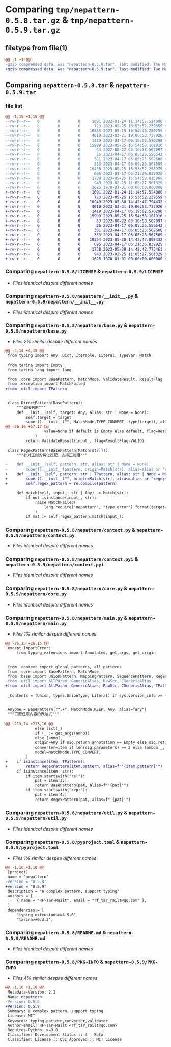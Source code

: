 # Comparing `tmp/nepattern-0.5.8.tar.gz` & `tmp/nepattern-0.5.9.tar.gz`

## filetype from file(1)

```diff
@@ -1 +1 @@
-gzip compressed data, was "nepattern-0.5.8.tar", last modified: Thu May 25 16:55:50 2023, max compression
+gzip compressed data, was "nepattern-0.5.9.tar", last modified: Tue May 30 14:55:16 2023, max compression
```

## Comparing `nepattern-0.5.8.tar` & `nepattern-0.5.9.tar`

### file list

```diff
@@ -1,15 +1,15 @@
--rw-r--r--   0        0        0     1091 2022-01-24 11:14:57.524000 nepattern-0.5.8/LICENSE
--rw-r--r--   0        0        0      723 2023-05-25 16:53:52.239559 nepattern-0.5.8/nepattern/__init__.py
--rw-r--r--   0        0        0    10865 2023-05-25 16:54:49.230259 nepattern-0.5.8/nepattern/base.py
--rw-r--r--   0        0        0     4010 2023-03-31 19:06:53.737926 nepattern-0.5.8/nepattern/context.py
--rw-r--r--   0        0        0     1419 2023-04-17 06:19:02.570290 nepattern-0.5.8/nepattern/context.pyi
--rw-r--r--   0        0        0    15999 2023-05-25 16:54:58.101916 nepattern-0.5.8/nepattern/core.py
--rw-r--r--   0        0        0       63 2022-08-22 03:10:58.502097 nepattern-0.5.8/nepattern/exception.py
--rw-r--r--   0        0        0       26 2023-04-17 06:05:25.556543 nepattern-0.5.8/nepattern/i18n/.config.json
--rw-r--r--   0        0        0      381 2023-04-17 06:05:25.502608 nepattern-0.5.8/nepattern/i18n/en-US.json
--rw-r--r--   0        0        0      353 2023-04-17 06:05:25.567509 nepattern-0.5.8/nepattern/i18n/zh-CN.json
--rw-r--r--   0        0        0    10438 2023-05-25 16:53:52.258975 nepattern-0.5.8/nepattern/main.py
--rw-r--r--   0        0        0      695 2023-04-17 06:21:36.032925 nepattern-0.5.8/nepattern/util.py
--rw-r--r--   0        0        0     1738 2023-05-25 16:54:58.015909 nepattern-0.5.8/pyproject.toml
--rw-r--r--   0        0        0      943 2023-02-25 11:05:27.501329 nepattern-0.5.8/README.md
--rw-r--r--   0        0        0     1625 1970-01-01 00:00:00.000000 nepattern-0.5.8/PKG-INFO
+-rw-r--r--   0        0        0     1091 2022-01-24 11:14:57.524000 nepattern-0.5.9/LICENSE
+-rw-r--r--   0        0        0      723 2023-05-25 16:53:52.239559 nepattern-0.5.9/nepattern/__init__.py
+-rw-r--r--   0        0        0    10949 2023-05-30 14:42:47.794432 nepattern-0.5.9/nepattern/base.py
+-rw-r--r--   0        0        0     4010 2023-03-31 19:06:53.737926 nepattern-0.5.9/nepattern/context.py
+-rw-r--r--   0        0        0     1419 2023-04-17 06:19:02.570290 nepattern-0.5.9/nepattern/context.pyi
+-rw-r--r--   0        0        0    15999 2023-05-25 16:54:58.101916 nepattern-0.5.9/nepattern/core.py
+-rw-r--r--   0        0        0       63 2022-08-22 03:10:58.502097 nepattern-0.5.9/nepattern/exception.py
+-rw-r--r--   0        0        0       26 2023-04-17 06:05:25.556543 nepattern-0.5.9/nepattern/i18n/.config.json
+-rw-r--r--   0        0        0      381 2023-04-17 06:05:25.502608 nepattern-0.5.9/nepattern/i18n/en-US.json
+-rw-r--r--   0        0        0      353 2023-04-17 06:05:25.567509 nepattern-0.5.9/nepattern/i18n/zh-CN.json
+-rw-r--r--   0        0        0    10554 2023-05-30 14:42:47.808432 nepattern-0.5.9/nepattern/main.py
+-rw-r--r--   0        0        0      695 2023-04-17 06:21:36.032925 nepattern-0.5.9/nepattern/util.py
+-rw-r--r--   0        0        0     1738 2023-05-30 14:42:47.773463 nepattern-0.5.9/pyproject.toml
+-rw-r--r--   0        0        0      943 2023-02-25 11:05:27.501329 nepattern-0.5.9/README.md
+-rw-r--r--   0        0        0     1625 1970-01-01 00:00:00.000000 nepattern-0.5.9/PKG-INFO
```

### Comparing `nepattern-0.5.8/LICENSE` & `nepattern-0.5.9/LICENSE`

 * *Files identical despite different names*

### Comparing `nepattern-0.5.8/nepattern/__init__.py` & `nepattern-0.5.9/nepattern/__init__.py`

 * *Files identical despite different names*

### Comparing `nepattern-0.5.8/nepattern/base.py` & `nepattern-0.5.9/nepattern/base.py`

 * *Files 2% similar despite different names*

```diff
@@ -4,14 +4,15 @@
 from typing import Any, Dict, Iterable, Literal, TypeVar, Match
 
 from tarina import Empty
 from tarina.lang import lang
 
 from .core import BasePattern, MatchMode, ValidateResult, ResultFlag
 from .exception import MatchFailed
+from .util import TPattern
 
 
 class DirectPattern(BasePattern):
     """直接判断"""
     def __init__(self, target: Any, alias: str | None = None):
         self.target = target
         super().__init__("", MatchMode.TYPE_CONVERT, type(target), alias=alias or str(target))
@@ -56,16 +57,17 @@
                 value=None if default is Empty else default, flag=ResultFlag.DEFAULT  # type: ignore
             )
         return ValidateResult(input_, flag=ResultFlag.VALID)
 
 class RegexPattern(BasePattern[Match[str]]):
     """针对正则的特化匹配，支持正则组"""
 
-    def __init__(self, pattern: str, alias: str | None = None):
-        super().__init__(pattern, origin=Match[str], alias=alias or "regex[:group]")  # type: ignore
+    def __init__(self, pattern: str | TPattern, alias: str | None = None):
+        super().__init__("", origin=Match[str], alias=alias or "regex[:group]")  # type: ignore
+        self.regex_pattern = re.compile(pattern)
 
     def match(self, input_: str | Any) -> Match[str]:
         if not isinstance(input_, str):
             raise MatchFailed(
                 lang.require("nepattern", "type_error").format(target=input_)
             )
         if mat := self.regex_pattern.match(input_):
```

### Comparing `nepattern-0.5.8/nepattern/context.py` & `nepattern-0.5.9/nepattern/context.py`

 * *Files identical despite different names*

### Comparing `nepattern-0.5.8/nepattern/context.pyi` & `nepattern-0.5.9/nepattern/context.pyi`

 * *Files identical despite different names*

### Comparing `nepattern-0.5.8/nepattern/core.py` & `nepattern-0.5.9/nepattern/core.py`

 * *Files identical despite different names*

### Comparing `nepattern-0.5.8/nepattern/main.py` & `nepattern-0.5.9/nepattern/main.py`

 * *Files 1% similar despite different names*

```diff
@@ -26,15 +26,15 @@
 except ImportError:
     from typing_extensions import Annotated, get_args, get_origin
 
 
 from .context import global_patterns, all_patterns
 from .core import BasePattern, MatchMode
 from .base import UnionPattern, MappingPattern, SequencePattern, RegexPattern, SwitchPattern, DirectPattern
-from .util import AllParam, GenericAlias, RawStr, CGenericAlias
+from .util import AllParam, GenericAlias, RawStr, CGenericAlias, TPattern
 
 _Contents = (Union, types.UnionType, Literal) if sys.version_info >= (3, 10) else (Union, Literal)  # pragma: no cover
 
 
 AnyOne = BasePattern(r".+", MatchMode.KEEP, Any, alias="any")
 """匹配任意内容的表达式"""
 
@@ -213,14 +213,16 @@
             else list(_)
             if (_ := get_args(anno))
             else [anno],
             origin=Any if sig.return_annotation == Empty else sig.return_annotation,
             converter=item if len(sig.parameters) == 2 else lambda _, x: item(x),
             model=MatchMode.TYPE_CONVERT,
         )
+    if isinstance(item, TPattern):
+        return RegexPattern(item.pattern, alias=f"'{item.pattern}'")
     if isinstance(item, str):
         if item.startswith("re:"):
             pat = item[3:]
             return BasePattern(pat, alias=f"'{pat}'")
         if item.startswith("rep:"):
             pat = item[4:]
             return RegexPattern(pat, alias=f"'{pat}'")
```

### Comparing `nepattern-0.5.8/nepattern/util.py` & `nepattern-0.5.9/nepattern/util.py`

 * *Files identical despite different names*

### Comparing `nepattern-0.5.8/pyproject.toml` & `nepattern-0.5.9/pyproject.toml`

 * *Files 1% similar despite different names*

```diff
@@ -1,10 +1,10 @@
 [project]
 name = "nepattern"
-version = "0.5.8"
+version = "0.5.9"
 description = "a complex pattern, support typing"
 authors = [
     { name = "RF-Tar-Railt", email = "rf_tar_railt@qq.com" },
 ]
 dependencies = [
     "typing-extensions>=4.5.0",
     "tarina>=0.3.3",
```

### Comparing `nepattern-0.5.8/README.md` & `nepattern-0.5.9/README.md`

 * *Files identical despite different names*

### Comparing `nepattern-0.5.8/PKG-INFO` & `nepattern-0.5.9/PKG-INFO`

 * *Files 4% similar despite different names*

```diff
@@ -1,10 +1,10 @@
 Metadata-Version: 2.1
 Name: nepattern
-Version: 0.5.8
+Version: 0.5.9
 Summary: a complex pattern, support typing
 License: MIT
 Keywords: typing,pattern,converter,validator
 Author-email: RF-Tar-Railt <rf_tar_railt@qq.com>
 Requires-Python: >=3.8
 Classifier: Development Status :: 4 - Beta
 Classifier: License :: OSI Approved :: MIT License
```

